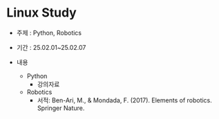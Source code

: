 # Linux Study
- 주제 : Python, Robotics
- 기간 : 25.02.01~25.02.07

- 내용
    - Python
        - 강의자료
    - Robotics
        - 서적: Ben-Ari, M., & Mondada, F. (2017). Elements of robotics. Springer Nature.
